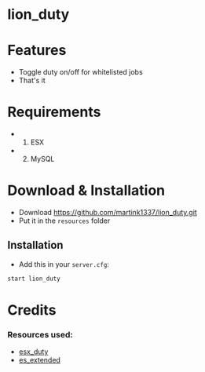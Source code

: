 # lion_duty
 
# Features

- Toggle duty on/off for whitelisted jobs
- That's it

# Requirements
- 1. ESX
- 2. MySQL

# Download & Installation

- Download https://github.com/martink1337/lion_duty.git
- Put it in the `resources` folder 

## Installation	
- Add this in your `server.cfg`:
```bash
start lion_duty
```

# Credits

###  Resources used:
- [esx_duty](https://github.com/qalle-git/esx_duty)
- [es_extended](https://github.com/esx-framework/es_extended)